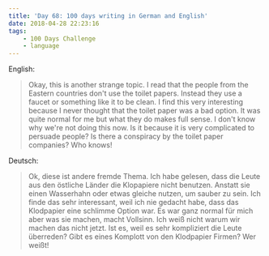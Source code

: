 ```yaml
---
title: 'Day 68: 100 days writing in German and English'
date: 2018-04-28 22:23:16
tags:
    - 100 Days Challenge
    - language
---
```

English:
> Okay, this is another strange topic. I read that the people from the Eastern countries don't use the toilet papers. Instead they use a faucet or something like it to be clean. I find this very interesting because I never thought that the toilet paper was a bad option. It was quite normal for me but what they do makes full sense. I don't know why we're not doing this now. Is it because it is very complicated to persuade people? Is there a conspiracy by the toilet paper companies? Who knows!

Deutsch:
> Ok, diese ist andere fremde Thema. Ich habe gelesen, dass die Leute aus den östliche Länder die Klopapiere nicht benutzen. Anstatt sie einen Wasserhahn oder etwas gleiche nutzen, um sauber zu sein. Ich finde das sehr interessant, weil ich nie gedacht habe, dass das Klodpapier eine schlimme Option war. Es war ganz normal für mich aber was sie machen, macht Vollsinn. Ich weiß nicht warum wir machen das nicht jetzt. Ist es, weil es sehr kompliziert die Leute überreden? Gibt es eines Komplott von den Klodpapier Firmen? Wer weißt!